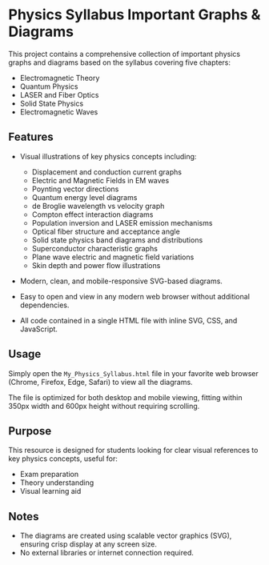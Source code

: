# Physics Syllabus Important Graphs & Diagrams

This project contains a comprehensive collection of important physics graphs and diagrams based on the syllabus covering five chapters:

- Electromagnetic Theory
- Quantum Physics
- LASER and Fiber Optics
- Solid State Physics
- Electromagnetic Waves

## Features

- Visual illustrations of key physics concepts including:
  - Displacement and conduction current graphs
  - Electric and Magnetic Fields in EM waves
  - Poynting vector directions
  - Quantum energy level diagrams
  - de Broglie wavelength vs velocity graph
  - Compton effect interaction diagrams
  - Population inversion and LASER emission mechanisms
  - Optical fiber structure and acceptance angle
  - Solid state physics band diagrams and distributions
  - Superconductor characteristic graphs
  - Plane wave electric and magnetic field variations
  - Skin depth and power flow illustrations

- Modern, clean, and mobile-responsive SVG-based diagrams.
- Easy to open and view in any modern web browser without additional dependencies.
- All code contained in a single HTML file with inline SVG, CSS, and JavaScript.

## Usage

Simply open the `My_Physics_Syllabus.html` file in your favorite web browser (Chrome, Firefox, Edge, Safari) to view all the diagrams.

The file is optimized for both desktop and mobile viewing, fitting within 350px width and 600px height without requiring scrolling.

## Purpose

This resource is designed for students looking for clear visual references to key physics concepts, useful for:

- Exam preparation
- Theory understanding
- Visual learning aid

## Notes

- The diagrams are created using scalable vector graphics (SVG), ensuring crisp display at any screen size.
- No external libraries or internet connection required.
